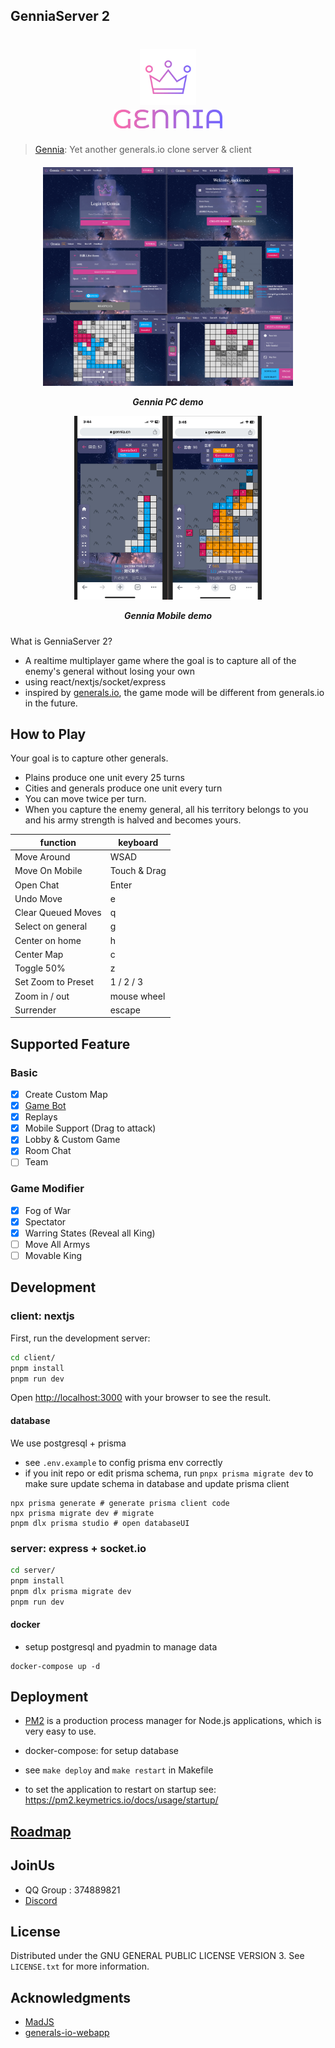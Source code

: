 ## GenniaServer 2

<h1 align="center">
  <img src="client/public/img/favicon.png" style="height: 90px;"alt="Gennia">
  <br>
  <img src="client/public/img/gennia-logo.png" style="height: 30px;"alt="Gennia">
</h1>

> [Gennia](https://gennia.online): Yet another generals.io clone server & client

<h5 align="center">
<img src="gennia-pc.png" width="400" >

Gennia PC demo

<img src="gennia-mobile.png" width="300" >

Gennia Mobile demo

</h5>

What is GenniaServer 2?

- A realtime multiplayer game where the goal is to capture all of the enemy's general without losing your own
- using react/nextjs/socket/express
- inspired by [generals.io](https://generals.io), the game mode will be different from generals.io in the future.

## How to Play

Your goal is to capture other generals.

- Plains produce one unit every 25 turns
- Cities and generals produce one unit every turn
- You can move twice per turn.
- When you capture the enemy general, all his territory belongs to you and his army strength is halved and becomes yours.

| function           | keyboard     |
| ------------------ | ------------ |
| Move Around        | WSAD         |
| Move On Mobile     | Touch & Drag |
| Open Chat          | Enter        |
| Undo Move          | e            |
| Clear Queued Moves | q            |
| Select on general  | g            |
| Center on home     | h            |
| Center Map         | c            |
| Toggle 50%         | z            |
| Set Zoom to Preset | 1 / 2 / 3    |
| Zoom in / out      | mouse wheel  |
| Surrender          | escape       |

## Supported Feature

### Basic

- [x] Create Custom Map
- [x] [Game Bot](https://github.com/GenniaApp/GenniaBot)
- [x] Replays
- [x] Mobile Support (Drag to attack)
- [x] Lobby & Custom Game
- [x] Room Chat
- [ ] Team

### Game Modifier

- [x] Fog of War
- [x] Spectator
- [x] Warring States (Reveal all King)
- [ ] Move All Armys
- [ ] Movable King

## Development

### client: nextjs

First, run the development server:

```bash
cd client/
pnpm install
pnpm run dev
```

Open [http://localhost:3000](http://localhost:3000) with your browser to see the result.

#### database

We use postgresql + prisma

- see `.env.example` to config prisma env correctly
- if you init repo or edit prisma schema, run `pnpx prisma migrate dev` to make sure update schema in database and update prisma client

```
npx prisma generate # generate prisma client code
npx prisma migrate dev # migrate
pnpm dlx prisma studio # open databaseUI
```

### server: express + socket.io


```bash
cd server/
pnpm install
pnpm dlx prisma migrate dev
pnpm run dev
```

#### docker

- setup postgresql and pyadmin to manage data

```
docker-compose up -d
```

## Deployment

- [PM2](https://pm2.keymetrics.io/docs/usage/quick-start/) is a production process manager for Node.js applications, which is very easy to use.
- docker-compose: for setup database

- see `make deploy` and `make restart` in Makefile
- to set the application to restart on startup see: https://pm2.keymetrics.io/docs/usage/startup/

## [Roadmap](https://github.com/orgs/GenniaApp/projects/1)

## JoinUs

- QQ Group : 374889821
- [Discord](https://discord.gg/p9BfpwBF)

## License

Distributed under the GNU GENERAL PUBLIC LICENSE VERSION 3. See `LICENSE.txt` for more information.

## Acknowledgments

- [MadJS](https://github.com/fluffybeastgames/MadJS/)
- [generals-io-webapp](https://github.com/dhyegocalota/generals-io-webapp)
